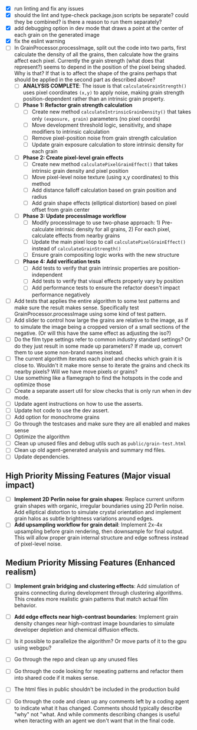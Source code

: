 - [x] run linting and fix any issues
- [x] should the lint and type-check package.json scripts be separate? could they be combined? is there a reason to run them separately?
- [x] add debugging option in dev mode that draws a point at the center of each grain on the generated image
- [x] fix the eslint warning
- [ ] In GrainProcessor.processImage, split out the code into two parts, first calculate the density of all the grains, then calculate how the grains affect each pixel.
  Currently the grain strength (what does that represent?) seems to depend in the position of the pixel being shaded. Why is that? If that is to affect the shape of the grains perhaps that should be applied in the second part as described above?
  - [ ] **ANALYSIS COMPLETE**: The issue is that `calculateGrainStrength()` uses pixel coordinates `(x,y)` to apply noise, making grain strength position-dependent rather than an intrinsic grain property.
  - [ ] **Phase 1: Refactor grain strength calculation**
    - [ ] Create new method `calculateIntrinsicGrainDensity()` that takes only `(exposure, grain)` parameters (no pixel coords)
    - [ ] Move development threshold logic, sensitivity, and shape modifiers to intrinsic calculation
    - [ ] Remove pixel-position noise from grain strength calculation
    - [ ] Update grain exposure calculation to store intrinsic density for each grain
  - [ ] **Phase 2: Create pixel-level grain effects**
    - [ ] Create new method `calculatePixelGrainEffect()` that takes intrinsic grain density and pixel position
    - [ ] Move pixel-level noise texture (using x,y coordinates) to this method
    - [ ] Add distance falloff calculation based on grain position and radius
    - [ ] Add grain shape effects (elliptical distortion) based on pixel offset from grain center
  - [ ] **Phase 3: Update processImage workflow**
    - [ ] Modify processImage to use two-phase approach: 1) Pre-calculate intrinsic density for all grains, 2) For each pixel, calculate effects from nearby grains
    - [ ] Update the main pixel loop to call `calculatePixelGrainEffect()` instead of `calculateGrainStrength()`
    - [ ] Ensure grain compositing logic works with the new structure
  - [ ] **Phase 4: Add verification tests**
    - [ ] Add tests to verify that grain intrinsic properties are position-independent
    - [ ] Add tests to verify that visual effects properly vary by position
    - [ ] Add performance tests to ensure the refactor doesn't impact performance negatively
  
- [ ] Add tests that applies the entire algorithm to some test patterns and make sure the result makes sense. Specifically test GrainProcessor.processImage using some kind of test pattern.
- [ ] Add slider to control how large the grains are relative to the image, as if to simulate the image being a cropped version of a small sections of the negative. (Or will this have the same effect as adjusting the iso?)
- [ ] Do the film type settings refer to common industry standard settings? Or do they just result in some made up parameters? If made up, convert them to use some non-brand names instead.
- [ ] The current algorithm iterates each pixel and checks which grain it is close to. Wouldn't it make more sense to iterate the grains and check its nearby pixels? Will we have move pixels or grains?
- [ ] Use something like a flamegraph to find the hotspots in the code and optimize those
- [ ] Create a separate assert util for slow checks that is only run when in dev mode.
- [ ] Update agent instructions on how to use the asserts.
- [ ] Update hot code to use the dev assert.
- [ ] Add option for monochrome grains
- [ ] Go through the testcases and make sure they are all enabled and makes sense
- [ ] Optimize the algorithm
- [ ] Clean up unused files and debug utils such as `public/grain-test.html`
- [ ] Clean up old agent-generated analysis and summary md files.
- [ ] Update dependencies.

## High Priority Missing Features (Major visual impact)

- [ ] **Implement 2D Perlin noise for grain shapes**: Replace current uniform grain shapes with organic, irregular boundaries using 2D Perlin noise. Add elliptical distortion to simulate crystal orientation and implement grain halos as subtle brightness variations around edges.
- [ ] **Add upsampling workflow for grain detail**: Implement 2x-4x upsampling before grain rendering, then downsample for final output. This will allow proper grain internal structure and edge softness instead of pixel-level noise.

## Medium Priority Missing Features (Enhanced realism)

- [ ] **Implement grain bridging and clustering effects**: Add simulation of grains connecting during development through clustering algorithms. This creates more realistic grain patterns that match actual film behavior.
- [ ] **Add edge effects near high-contrast boundaries**: Implement grain density changes near high-contrast image boundaries to simulate developer depletion and chemical diffusion effects.


- [ ] Is it possible to parallelize the algorithm? Or move parts of it to the gpu using webgpu?
- [ ] Go through the repo and clean up any unused files
- [ ] Go through the code looking for repeating patterns and refactor them into shared code if it makes sense.
- [ ] The html files in public shouldn't be included in the production build
- [ ] Go through the code and clean up any comments left by a coding agent to indicate what it has changed. Comments should typically describe "why" not "what. And while comments describing changes is useful when iteracting with an agent we don't want that in the final code.
